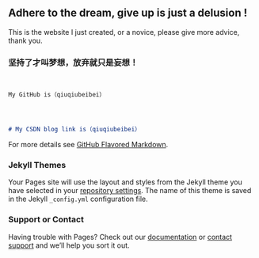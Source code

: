 ## Adhere to the dream, give up is just a delusion !
This is the website I just created, or a novice, please give more advice, thank you.

### 坚持了才叫梦想，放弃就只是妄想！


```


My GitHub is（qiuqiubeibei）


```

```markdown


# My CSDN blog link is（qiuqiubeibei）


```
For more details see [GitHub Flavored Markdown](https://guides.github.com/features/mastering-markdown/).

### Jekyll Themes

Your Pages site will use the layout and styles from the Jekyll theme you have selected in your [repository settings](https://github.com/qiuqiubeibei/Qiuqiubeibei.githup.io/settings). The name of this theme is saved in the Jekyll `_config.yml` configuration file.

### Support or Contact

Having trouble with Pages? Check out our [documentation](https://help.github.com/categories/github-pages-basics/) or [contact support](https://github.com/contact) and we’ll help you sort it out.
